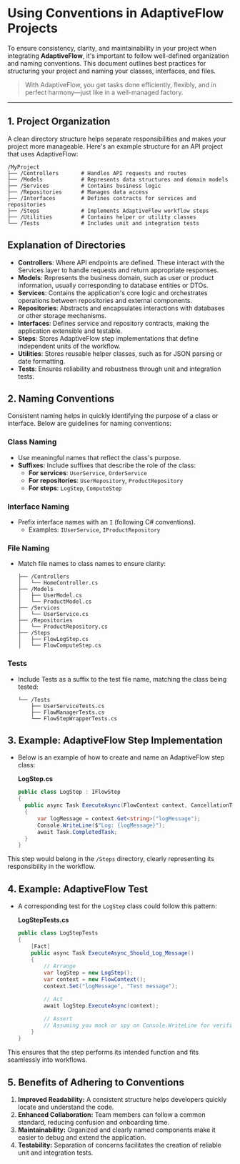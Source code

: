 # Using Conventions in AdaptiveFlow Projects

To ensure consistency, clarity, and maintainability in your project when integrating **AdaptiveFlow**, it's important to follow well-defined organization and naming conventions. This document outlines best practices for structuring your project and naming your classes, interfaces, and files.

> With AdaptiveFlow, you get tasks done efficiently, flexibly, and in perfect harmony—just like in a well-managed factory.

---

## **1. Project Organization**

A clean directory structure helps separate responsibilities and makes your project more manageable. Here's an example structure for an API project that uses AdaptiveFlow:

```text
/MyProject
├── /Controllers       # Handles API requests and routes
├── /Models            # Represents data structures and domain models
├── /Services          # Contains business logic
├── /Repositories      # Manages data access
├── /Interfaces        # Defines contracts for services and repositories
├── /Steps             # Implements AdaptiveFlow workflow steps
├── /Utilities         # Contains helper or utility classes
└── /Tests             # Includes unit and integration tests
```

## Explanation of Directories

- **Controllers**: Where API endpoints are defined. These interact with the Services layer to handle requests and return appropriate responses.
- **Models**: Represents the business domain, such as user or product information, usually corresponding to database entities or DTOs.
- **Services**: Contains the application's core logic and orchestrates operations between repositories and external components.
- **Repositories**: Abstracts and encapsulates interactions with databases or other storage mechanisms.
- **Interfaces**: Defines service and repository contracts, making the application extensible and testable.
- **Steps**: Stores AdaptiveFlow step implementations that define independent units of the workflow.
- **Utilities**: Stores reusable helper classes, such as for JSON parsing or date formatting.
- **Tests**: Ensures reliability and robustness through unit and integration tests.

## 2. Naming Conventions
Consistent naming helps in quickly identifying the purpose of a class or interface. Below are guidelines for naming conventions:

### Class Naming
- Use meaningful names that reflect the class's purpose.
- **Suffixes**: Include suffixes that describe the role of the class:
    - **For services**: `UserService`, `OrderService`
    - **For repositories**: `UserRepository`, `ProductRepository`
    - **For steps**: `LogStep`, `ComputeStep`

### Interface Naming
- Prefix interface names with an `I` (following C# conventions).
    - Examples: `IUserService`, `IProductRepository`

### File Naming
- Match file names to class names to ensure clarity:
    ```text
    ├── /Controllers
    │   └── HomeController.cs
    ├── /Models
    │   ├── UserModel.cs
    │   └── ProductModel.cs
    ├── /Services
    │   └── UserService.cs
    ├── /Repositories
    │   └── ProductRepository.cs
    ├── /Steps
    │   ├── FlowLogStep.cs
    │   └── FlowComputeStep.cs    
    ```

### Tests
- Include Tests as a suffix to the test file name, matching the class being tested:
    ```text
    └── /Tests
        ├── UserServiceTests.cs
        ├── FlowManagerTests.cs
        └── FlowStepWrapperTests.cs
    ```

## 3. Example: AdaptiveFlow Step Implementation
- Below is an example of how to create and name an AdaptiveFlow step class:
    
    **LogStep.cs**

    ```csharp
    public class LogStep : IFlowStep
    {
      public async Task ExecuteAsync(FlowContext context, CancellationToken cancellationToken = default)
      {
          var logMessage = context.Get<string>("logMessage");
          Console.WriteLine($"Log: {logMessage}");
          await Task.CompletedTask;
      }
    }
    ```

This step would belong in the `/Steps` directory, clearly representing its responsibility in the workflow.

## 4. Example: AdaptiveFlow Test
- A corresponding test for the `LogStep` class could follow this pattern:

    **LogStepTests.cs**

    ```csharp
    public class LogStepTests
    {
        [Fact]
        public async Task ExecuteAsync_Should_Log_Message()
        {
            // Arrange
            var logStep = new LogStep();
            var context = new FlowContext();
            context.Set("logMessage", "Test message");

            // Act
            await logStep.ExecuteAsync(context);

            // Assert
            // Assuming you mock or spy on Console.WriteLine for verification
        }
    }
    ```
    
This ensures that the step performs its intended function and fits seamlessly into workflows.

## 5. Benefits of Adhering to Conventions

1. **Improved Readability:** A consistent structure helps developers quickly locate and understand the code.
2. **Enhanced Collaboration:** Team members can follow a common standard, reducing confusion and onboarding time.
3. **Maintainability:** Organized and clearly named components make it easier to debug and extend the application.
4. **Testability:** Separation of concerns facilitates the creation of reliable unit and integration tests.


